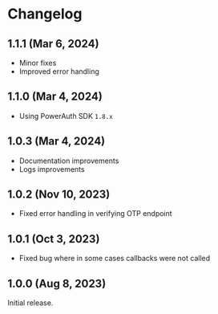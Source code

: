 # Changelog

## 1.1.1 (Mar 6, 2024)

- Minor fixes
- Improved error handling

## 1.1.0 (Mar 4, 2024)

- Using PowerAuth SDK `1.8.x`

## 1.0.3 (Mar 4, 2024)

- Documentation improvements
- Logs improvements

## 1.0.2 (Nov 10, 2023)

- Fixed error handling in verifying OTP endpoint

## 1.0.1 (Oct 3, 2023)

- Fixed bug where in some cases callbacks were not called

## 1.0.0 (Aug 8, 2023)

Initial release.
